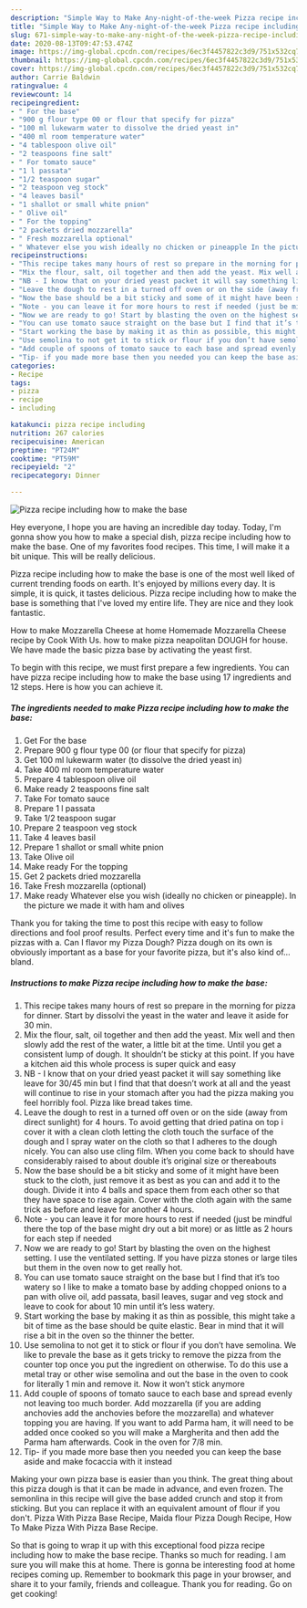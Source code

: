 ```yaml
---
description: "Simple Way to Make Any-night-of-the-week Pizza recipe including how to make the base"
title: "Simple Way to Make Any-night-of-the-week Pizza recipe including how to make the base"
slug: 671-simple-way-to-make-any-night-of-the-week-pizza-recipe-including-how-to-make-the-base
date: 2020-08-13T09:47:53.474Z
image: https://img-global.cpcdn.com/recipes/6ec3f4457822c3d9/751x532cq70/pizza-recipe-including-how-to-make-the-base-recipe-main-photo.jpg
thumbnail: https://img-global.cpcdn.com/recipes/6ec3f4457822c3d9/751x532cq70/pizza-recipe-including-how-to-make-the-base-recipe-main-photo.jpg
cover: https://img-global.cpcdn.com/recipes/6ec3f4457822c3d9/751x532cq70/pizza-recipe-including-how-to-make-the-base-recipe-main-photo.jpg
author: Carrie Baldwin
ratingvalue: 4
reviewcount: 14
recipeingredient:
- " For the base"
- "900 g flour type 00 or flour that specify for pizza"
- "100 ml lukewarm water to dissolve the dried yeast in"
- "400 ml room temperature water"
- "4 tablespoon olive oil"
- "2 teaspoons fine salt"
- " For tomato sauce"
- "1 l passata"
- "1/2 teaspoon sugar"
- "2 teaspoon veg stock"
- "4 leaves basil"
- "1 shallot or small white pnion"
- " Olive oil"
- " For the topping"
- "2 packets dried mozzarella"
- " Fresh mozzarella optional"
- " Whatever else you wish ideally no chicken or pineapple In the picture we made it with ham and olives"
recipeinstructions:
- "This recipe takes many hours of rest so prepare in the morning for pizza for dinner. Start by dissolvi the yeast in the water and leave it aside for 30 min."
- "Mix the flour, salt, oil together and then add the yeast. Mix well and then slowly add the rest of the water, a little bit at the time. Until you get a consistent lump of dough. It shouldn’t be sticky at this point. If you have a kitchen aid this whole process is super quick and easy"
- "NB - I know that on your dried yeast packet it will say something like leave for 30/45 min but I find that that doesn’t work at all and the yeast will continue to rise in your stomach after you had the pizza making you feel horribly fool. Pizza like bread takes time."
- "Leave the dough to rest in a turned off oven or on the side (away from direct sunlight) for 4 hours. To avoid getting that dried patina on top i cover it with a clean cloth letting the cloth touch the surface of the dough and I spray water on the cloth so that I adheres to the dough nicely. You can also use cling film. When you come back to should have considerably raised to about double it’s original size or thereabouts"
- "Now the base should be a bit sticky and some of it might have been stuck to the cloth, just remove it as best as you can and add it to the dough. Divide it into 4 balls and space them from each other so that they have space to rise again. Cover with the cloth again with the same trick as before and leave for another 4 hours."
- "Note - you can leave it for more hours to rest if needed (just be mindful there the top of the base might dry out a bit more) or as little as 2 hours for each step if needed"
- "Now we are ready to go! Start by blasting the oven on the highest setting. I use the ventilated setting. If you have pizza stones or large tiles but them in the oven now to get really hot."
- "You can use tomato sauce straight on the base but I find that it’s too watery so I like to make a tomato base by adding chopped onions to a pan with olive oil, add passata, basil leaves, sugar and veg stock and leave to cook for about 10 min until it’s less watery."
- "Start working the base by making it as thin as possible, this might take a bit of time as the base should be quite elastic. Bear in mind that it will rise a bit in the oven so the thinner the better."
- "Use semolina to not get it to stick or flour if you don’t have semolina. We like to prevale the base as it gets tricky to remove the pizza from the counter top once you put the ingredient on otherwise. To do this use a metal tray or other wise semolina and out the base in the oven to cook for literally 1 min and remove it. Now it won’t stick anymore"
- "Add couple of spoons of tomato sauce to each base and spread evenly not leaving too much border. Add mozzarella (if you are adding anchovies add the anchovies before the mozzarella) and whatever topping you are having. If you want to add Parma ham, it will need to be added once cooked so you will make a Margherita and then add the Parma ham afterwards. Cook in the oven for 7/8 min."
- "Tip- if you made more base then you needed you can keep the base aside and make focaccia with it instead"
categories:
- Recipe
tags:
- pizza
- recipe
- including

katakunci: pizza recipe including 
nutrition: 267 calories
recipecuisine: American
preptime: "PT24M"
cooktime: "PT59M"
recipeyield: "2"
recipecategory: Dinner

---
```



![Pizza recipe including how to make the base](https://img-global.cpcdn.com/recipes/6ec3f4457822c3d9/751x532cq70/pizza-recipe-including-how-to-make-the-base-recipe-main-photo.jpg)

Hey everyone, I hope you are having an incredible day today. Today, I'm gonna show you how to make a special dish, pizza recipe including how to make the base. One of my favorites food recipes. This time, I will make it a bit unique. This will be really delicious.

Pizza recipe including how to make the base is one of the most well liked of current trending foods on earth. It's enjoyed by millions every day. It is simple, it is quick, it tastes delicious. Pizza recipe including how to make the base is something that I've loved my entire life. They are nice and they look fantastic.

How to make Mozzarella Cheese at home Homemade Mozzarella Cheese recipe by Cook With Us. how to make pizza neapolitan DOUGH for house. We have made the basic pizza base by activating the yeast first.


To begin with this recipe, we must first prepare a few ingredients. You can have pizza recipe including how to make the base using 17 ingredients and 12 steps. Here is how you can achieve it.

<!--inarticleads1-->

##### The ingredients needed to make Pizza recipe including how to make the base:

1. Get  For the base
1. Prepare 900 g flour type 00 (or flour that specify for pizza)
1. Get 100 ml lukewarm water (to dissolve the dried yeast in)
1. Take 400 ml room temperature water
1. Prepare 4 tablespoon olive oil
1. Make ready 2 teaspoons fine salt
1. Take  For tomato sauce
1. Prepare 1 l passata
1. Take 1/2 teaspoon sugar
1. Prepare 2 teaspoon veg stock
1. Take 4 leaves basil
1. Prepare 1 shallot or small white pnion
1. Take  Olive oil
1. Make ready  For the topping
1. Get 2 packets dried mozzarella
1. Take  Fresh mozzarella (optional)
1. Make ready  Whatever else you wish (ideally no chicken or pineapple). In the picture we made it with ham and olives


Thank you for taking the time to post this recipe with easy to follow directions and fool proof results. Perfect every time and it&#39;s fun to make the pizzas with a. Can I flavor my Pizza Dough? Pizza dough on its own is obviously important as a base for your favorite pizza, but it&#39;s also kind of… bland. 

<!--inarticleads2-->

##### Instructions to make Pizza recipe including how to make the base:

1. This recipe takes many hours of rest so prepare in the morning for pizza for dinner. Start by dissolvi the yeast in the water and leave it aside for 30 min.
1. Mix the flour, salt, oil together and then add the yeast. Mix well and then slowly add the rest of the water, a little bit at the time. Until you get a consistent lump of dough. It shouldn’t be sticky at this point. If you have a kitchen aid this whole process is super quick and easy
1. NB - I know that on your dried yeast packet it will say something like leave for 30/45 min but I find that that doesn’t work at all and the yeast will continue to rise in your stomach after you had the pizza making you feel horribly fool. Pizza like bread takes time.
1. Leave the dough to rest in a turned off oven or on the side (away from direct sunlight) for 4 hours. To avoid getting that dried patina on top i cover it with a clean cloth letting the cloth touch the surface of the dough and I spray water on the cloth so that I adheres to the dough nicely. You can also use cling film. When you come back to should have considerably raised to about double it’s original size or thereabouts
1. Now the base should be a bit sticky and some of it might have been stuck to the cloth, just remove it as best as you can and add it to the dough. Divide it into 4 balls and space them from each other so that they have space to rise again. Cover with the cloth again with the same trick as before and leave for another 4 hours.
1. Note - you can leave it for more hours to rest if needed (just be mindful there the top of the base might dry out a bit more) or as little as 2 hours for each step if needed
1. Now we are ready to go! Start by blasting the oven on the highest setting. I use the ventilated setting. If you have pizza stones or large tiles but them in the oven now to get really hot.
1. You can use tomato sauce straight on the base but I find that it’s too watery so I like to make a tomato base by adding chopped onions to a pan with olive oil, add passata, basil leaves, sugar and veg stock and leave to cook for about 10 min until it’s less watery.
1. Start working the base by making it as thin as possible, this might take a bit of time as the base should be quite elastic. Bear in mind that it will rise a bit in the oven so the thinner the better.
1. Use semolina to not get it to stick or flour if you don’t have semolina. We like to prevale the base as it gets tricky to remove the pizza from the counter top once you put the ingredient on otherwise. To do this use a metal tray or other wise semolina and out the base in the oven to cook for literally 1 min and remove it. Now it won’t stick anymore
1. Add couple of spoons of tomato sauce to each base and spread evenly not leaving too much border. Add mozzarella (if you are adding anchovies add the anchovies before the mozzarella) and whatever topping you are having. If you want to add Parma ham, it will need to be added once cooked so you will make a Margherita and then add the Parma ham afterwards. Cook in the oven for 7/8 min.
1. Tip- if you made more base then you needed you can keep the base aside and make focaccia with it instead


Making your own pizza base is easier than you think. The great thing about this pizza dough is that it can be made in advance, and even frozen. The semonlina in this recipe will give the base added crunch and stop it from sticking. But you can replace it with an equivalent amount of flour if you don&#39;t. Pizza With Pizza Base Recipe, Maida flour Pizza Dough Recipe, How To Make Pizza With Pizza Base Recipe. 

So that is going to wrap it up with this exceptional food pizza recipe including how to make the base recipe. Thanks so much for reading. I am sure you will make this at home. There is gonna be interesting food at home recipes coming up. Remember to bookmark this page in your browser, and share it to your family, friends and colleague. Thank you for reading. Go on get cooking!

